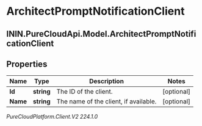 # ArchitectPromptNotificationClient

## ININ.PureCloudApi.Model.ArchitectPromptNotificationClient

## Properties

|Name | Type | Description | Notes|
|------------ | ------------- | ------------- | -------------|
| **Id** | **string** | The ID of the client. | [optional] |
| **Name** | **string** | The name of the client, if available. | [optional] |



_PureCloudPlatform.Client.V2 224.1.0_
